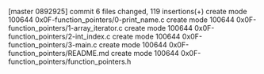 [master 0892925] commit
 6 files changed, 119 insertions(+)
 create mode 100644 0x0F-function_pointers/0-print_name.c
 create mode 100644 0x0F-function_pointers/1-array_iterator.c
 create mode 100644 0x0F-function_pointers/2-int_index.c
 create mode 100644 0x0F-function_pointers/3-main.c
 create mode 100644 0x0F-function_pointers/README.md
 create mode 100644 0x0F-function_pointers/function_pointers.h
